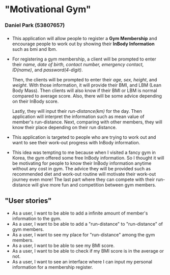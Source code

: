 # "Motivational Gym"
### Daniel Park (53807657)
###
- This application will
allow people to register a **Gym Membership** and encourage people
to work out by showing their **InBody Information** such as bmi and lbm.

- For registering a gym membership, a client will be prompted to enter their 
*name, date of birth, contact number, emergency contact, ID(name)*, and *password(4-digit)*.

  Then, the clients will be prompted to enter their *age, sex, height*, and *weight*. With those information, 
it will provide their BMI, and LBM (Lean Body Mass). Then clients will also
 know if their BMI or LBM is normal compared to average score. Also, there will be some advice depending 
on their InBody score.

  Lastly, they will input their *run-distance(km)* for the day. Then application will interpret the information
 such as mean value of member's run-distance. Next, comparing with other members, they will know
 their place depending on their run distance.
- This application is targeted to people who are trying to work out and want to
see their work-out progress with InBody information.
- This idea was tempting to me because when I visited a fancy gym in Korea,
the gym offered some free InBody information. So I thought it will be motivating for people to know their
InBody information anytime without any cost in gym. The advice they will be provided such as
recommended diet and work-out routine will motivate their work-out journey even more!
The last part where they can compete with their run-distance will give more fun and competition between gym members.  

## "User stories"
- As a user, I want to be able to add a infinite amount of member's information to the gym.
- As a user, I want to be able to add a "run-distance" to "run-distance" of gym members.
- As a user, I want to see my place for "run-distance" among the gym members.
- As a user, I want to be able to see my BMI score.
- As a user, I want to be able to check if my BMI score is in the average or not.
- As a user, I want to see an interface where I can input my personal information for a membership register.
